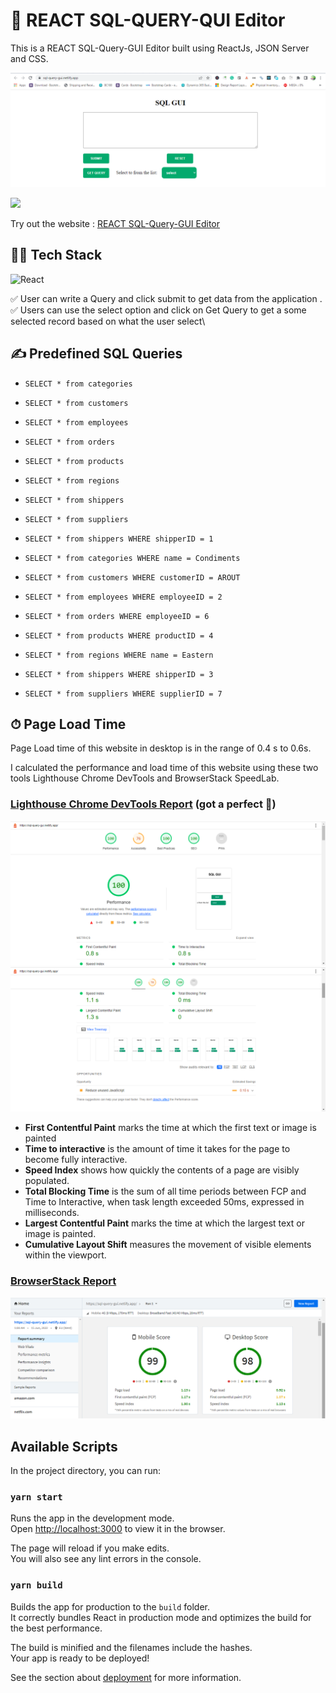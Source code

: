 # 🚀 REACT SQL-QUERY-QUI Editor

This is a REACT SQL-Query-GUI Editor built using ReactJs, JSON Server and CSS.

![Homepage](src/assets/screenshots/sql-query-gui-01.png)

<a href="https://github.com/phantware/sql-query-gui" target="_blank">
<img src="https://img.shields.io/website?url=https://www.codingspace.codes&logo=github&style=flat-square" />
</a>

Try out the website : [REACT SQL-Query-GUI Editor](https://sql-query-gui.netlify.app/)

## 👨‍🔧 Tech Stack

![React](https://img.shields.io/badge/react-%2320232a.svg?style=for-the-badge&logo=react&logoColor=%2361DAFB)

:white_check_mark: User can write a Query and click submit to get data from the application .\
:white_check_mark: Users can use the select option and click on Get Query to get a some selected record based on what the user select\

## ✍️ Predefined SQL Queries

- `SELECT * from categories`
- `SELECT * from customers`
- `SELECT * from employees`
- `SELECT * from orders`
- `SELECT * from products`
- `SELECT * from regions`
- `SELECT * from shippers`
- `SELECT * from suppliers`

- `SELECT * from shippers WHERE shipperID = 1`
- `SELECT * from categories WHERE name = Condiments`
- `SELECT * from customers WHERE customerID = AROUT`
- `SELECT * from employees WHERE employeeID = 2`
- `SELECT * from orders WHERE employeeID = 6`
- `SELECT * from products WHERE productID = 4`
- `SELECT * from regions WHERE name = Eastern`
- `SELECT * from shippers WHERE shipperID = 3`
- `SELECT * from suppliers WHERE supplierID = 7`

## ⏱ Page Load Time

Page Load time of this website in desktop is in the range of 0.4 s to 0.6s.

I calculated the performance and load time of this website using these two tools Lighthouse Chrome DevTools and BrowserStack SpeedLab.

### [Lighthouse Chrome DevTools Report](https://developers.google.com/web/tools/lighthouse#devtools) (got a perfect 💯)

![lighthouse report](src/assets/screenshots/pageload-opt1.png)
![lighthouse report](src/assets/screenshots/pageload-opt2.png)

- **First Contentful Paint** marks the time at which the first text or image is painted
- **Time to interactive** is the amount of time it takes for the page to become fully interactive.
- **Speed Index** shows how quickly the contents of a page are visibly populated.
- **Total Blocking Time** is the sum of all time periods between FCP and Time to Interactive, when task length exceeded 50ms, expressed in milliseconds.
- **Largest Contentful Paint** marks the time at which the largest text or image is painted.
- **Cumulative Layout Shift** measures the movement of visible elements within the viewport.

### [BrowserStack Report](https://www.browserstack.com/speedlab)

![browserstack report](src/assets/screenshots/website-speed.png)

## Available Scripts

In the project directory, you can run:

### `yarn start`

Runs the app in the development mode.\
Open [http://localhost:3000](http://localhost:3000) to view it in the browser.

The page will reload if you make edits.\
You will also see any lint errors in the console.

### `yarn build`

Builds the app for production to the `build` folder.\
It correctly bundles React in production mode and optimizes the build for the best performance.

The build is minified and the filenames include the hashes.\
Your app is ready to be deployed!

See the section about [deployment](https://facebook.github.io/create-react-app/docs/deployment) for more information.
